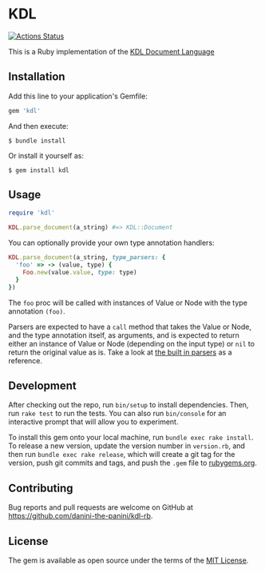# KDL

[![Actions Status](https://github.com/danini-the-panini/kdl-rb/workflows/Ruby/badge.svg)](https://github.com/danini-the-panini/kdl-rb/actions)

This is a Ruby implementation of the [KDL Document Language](https://kdl.dev)

## Installation

Add this line to your application's Gemfile:

```ruby
gem 'kdl'
```

And then execute:

    $ bundle install

Or install it yourself as:

    $ gem install kdl

## Usage

```ruby
require 'kdl'

KDL.parse_document(a_string) #=> KDL::Document
```

You can optionally provide your own type annotation handlers:

```ruby
KDL.parse_document(a_string, type_parsers: {
  'foo' => -> (value, type) {
    Foo.new(value.value, type: type)
  }
})
```

The `foo` proc will be called with instances of Value or Node with the type annotation `(foo)`.

Parsers are expected to have a `call` method that takes the Value or Node, and the type annotation itself, as arguments, and is expected to return either an instance of Value or Node (depending on the input type) or `nil` to return the original value as is. Take a look at [the built in parsers](lib/kdl/types) as a reference.

## Development

After checking out the repo, run `bin/setup` to install dependencies. Then, run `rake test` to run the tests. You can also run `bin/console` for an interactive prompt that will allow you to experiment.

To install this gem onto your local machine, run `bundle exec rake install`. To release a new version, update the version number in `version.rb`, and then run `bundle exec rake release`, which will create a git tag for the version, push git commits and tags, and push the `.gem` file to [rubygems.org](https://rubygems.org).

## Contributing

Bug reports and pull requests are welcome on GitHub at https://github.com/danini-the-panini/kdl-rb.


## License

The gem is available as open source under the terms of the [MIT License](https://opensource.org/licenses/MIT).
